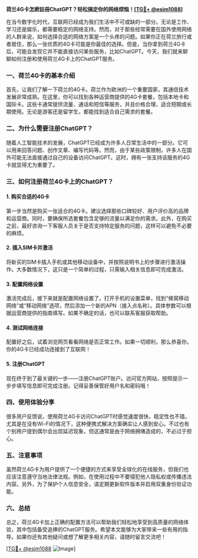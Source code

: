 **荷兰4G卡怎麽註冊ChatGPT？轻松搞定你的网络烦恼！[[TG💪+ @esim1088](https://t.me/s/esim1088)]**

在当今数字化时代，互联网已经成为我们生活中不可或缺的一部分。无论是工作、学习还是娱乐，都需要稳定的网络支持。然而，对于那些经常需要在国外使用网络的人群来说，如何选择合适的网络方案是一个头疼的问题。如果你正在荷兰旅行或者居住，那么一张优质的4G卡可能是你最佳的选择。但是，当你拿到荷兰4G卡后，可能会发现它并不能直接访问某些服务，比如ChatGPT。今天，我们就来聊聊如何注册和使用荷兰4G卡上的ChatGPT服务。

### 一、荷兰4G卡的基本介绍

首先，让我们了解一下荷兰的4G卡。荷兰作为欧洲的一个重要国家，其通信技术发展非常成熟。在这里，你可以找到各种运营商提供的4G卡套餐，包括本地卡和国际卡。这些卡通常提供流量、通话和短信等服务，并且价格合理，适合短期或长期使用。无论是游客还是留学生，都能找到适合自己需求的套餐。

### 二、为什么需要注册ChatGPT？

随着人工智能技术的发展，ChatGPT已经成为许多人日常生活中的一部分。它可以用来回答问题、创作文章、编写代码等。然而，由于某些政策限制，许多人在国外可能无法直接通过自己的设备访问ChatGPT。这时，拥有一张支持该服务的4G卡就显得尤为重要了。

### 三、如何注册荷兰4G卡上的ChatGPT？

#### 1. 购买合适的4G卡

第一步当然是购买一张适合的4G卡。建议选择那些口碑较好、用户评价高的品牌和运营商。同时，要确保所选套餐包含足够的流量以满足你的需求。此外，在购买之前，最好咨询一下客服人员关于是否支持特定服务的问题，这样可以避免不必要的麻烦。

#### 2. 插入SIM卡并激活

将新买的SIM卡插入手机或其他移动设备中，并按照说明书上的步骤进行激活操作。大多数情况下，这只是一个简单的过程，只需输入相关信息即可完成激活。

#### 3. 配置网络设置

激活完成后，接下来就是配置网络设置了。打开手机的设置菜单，找到“蜂窝移动网络”或“移动网络”选项，然后添加一个新的APN（接入点名称）。具体参数可以根据运营商提供的指南填写。如果不确定的话，也可以联系客服获取帮助。

#### 4. 测试网络连接

配置好之后，试着浏览网页看看网络是否正常工作。如果一切顺利，那么恭喜你，你的4G卡已经成功连接到了互联网！

#### 5. 注册ChatGPT

现在终于到了最关键的一步——注册ChatGPT账户。访问官方网站，按照提示一步步填写信息即可完成注册。记得妥善保管好用户名和密码哦！

### 四、使用体验分享

很多用户反馈说，使用荷兰4G卡访问ChatGPT时感觉速度很快，稳定性也不错。尤其是在没有Wi-Fi的情况下，这种便携式解决方案确实让人感到安心。不过也有个别用户提到偶尔会出现延迟现象，但这通常是由于网络拥堵造成的，不必过于担心。

### 五、注意事项

虽然荷兰4G卡为用户提供了一个便捷的方式来享受全球化的在线服务，但我们也应该注意遵守当地法律法规。例如，在使用过程中不要侵犯他人隐私权或传播违法内容。另外，为了保护个人信息安全，请定期更新软件版本并启用双重身份验证功能。

### 六、总结

总之，荷兰4G卡加上正确的配置方法可以帮助我们轻松地享受到高质量的网络体验，其中包括备受追捧的ChatGPT服务。希望本文能够为大家带来一些有用的指导。如果你还有其他疑问或想了解更多相关内容，请随时留言交流吧！

[[TG💪+ @esim1088](https://t.me/s/esim1088) ![Image](https://i.postimg.cc/4NQfJmqS/Snipaste-2025-05-13-00-14-12.png)]